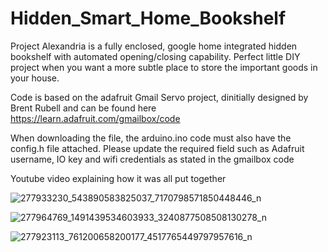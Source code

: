 # Hidden_Smart_Home_Bookshelf
Project Alexandria is a fully enclosed, google home integrated hidden bookshelf with automated opening/closing capability. Perfect little DIY project when you want a more subtle place to store the important goods in your house.


Code is based on the adafruit Gmail Servo project, dinitially designed by Brent Rubell and can be found here https://learn.adafruit.com/gmailbox/code 

When downloading the file, the arduino.ino code must also have the config.h file attached. Please update the required field such as Adafruit username, IO key and wifi credentials as stated in the gmailbox code


Youtube video explaining how it was all put together



![277933230_543890583825037_7170798571850448446_n](https://user-images.githubusercontent.com/80186054/162597040-a8111679-e66e-492e-a585-aa09c3d29fa4.jpg)


![277964769_1491439534603933_3240877508508130278_n](https://user-images.githubusercontent.com/80186054/162597042-1e1fffe4-7659-4c14-81c8-3ec32be42151.jpg)


![277923113_761200658200177_4517765449797957616_n](https://user-images.githubusercontent.com/80186054/162597046-e2a483b8-ff79-4858-b7bd-61862512f755.jpg)
